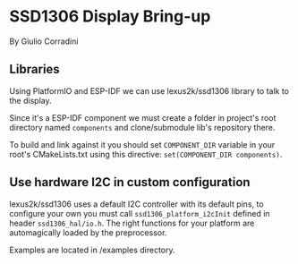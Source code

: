 # SSD1306 Display Bring-up
By Giulio Corradini

## Libraries
Using PlatformIO and ESP-IDF we can use lexus2k/ssd1306 library to talk to the display.

Since it's a ESP-IDF component we must create a folder in project's root directory named
`components` and clone/submodule lib's repository there.

To build and link against it you should set `COMPONENT_DIR` variable in your root's CMakeLists.txt
using this directive: `set(COMPONENT_DIR components)`.

## Use hardware I2C in custom configuration
lexus2k/ssd1306 uses a default I2C controller with its default pins, to configure your own
you must call `ssd1306_platform_i2cInit` defined in header `ssd1306_hal/io.h`. The right functions
for your platform are automagically loaded by the preprocessor.

Examples are located in /examples directory.